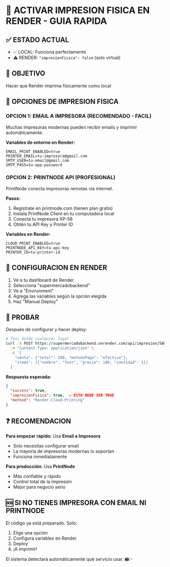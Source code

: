# 🚀 ACTIVAR IMPRESION FISICA EN RENDER - GUIA RAPIDA

## ✅ ESTADO ACTUAL
- ✅ LOCAL: Funciona perfectamente 
- ⚠️ RENDER: `"impresionFisica": false` (solo virtual)

## 🎯 OBJETIVO
Hacer que Render imprima físicamente como local

## 🔧 OPCIONES DE IMPRESION FISICA

### OPCION 1: EMAIL A IMPRESORA (RECOMENDADO - FACIL)

Muchas impresoras modernas pueden recibir emails y imprimir automáticamente.

**Variables de entorno en Render:**
```
EMAIL_PRINT_ENABLED=true
PRINTER_EMAIL=tu-impresora@gmail.com
SMTP_USER=tu-email@gmail.com
SMTP_PASS=tu-app-password
```

### OPCION 2: PRINTNODE API (PROFESIONAL)

PrintNode conecta impresoras remotas via internet.

**Pasos:**
1. Registrate en printnode.com (tienen plan gratis)
2. Instala PrintNode Client en tu computadora local
3. Conecta tu impresora XP-58
4. Obtén tu API Key y Printer ID

**Variables en Render:**
```
CLOUD_PRINT_ENABLED=true
PRINTNODE_API_KEY=tu-api-key
PRINTER_ID=tu-printer-id
```

## 🚀 CONFIGURACION EN RENDER

1. Ve a tu dashboard de Render
2. Selecciona "supermercadobackend" 
3. Ve a "Environment"
4. Agrega las variables según la opción elegida
5. Haz "Manual Deploy"

## 🧪 PROBAR

Después de configurar y hacer deploy:

```bash
# Test desde cualquier lugar
curl -X POST https://supermercadobackend.onrender.com/api/impresion/58mm-auto \
  -H "Content-Type: application/json" \
  -d '{
    "venta": {"total": 100, "metodoPago": "efectivo"},
    "items": [{"nombre": "Test", "precio": 100, "cantidad": 1}]
  }'
```

**Respuesta esperada:**
```json
{
  "success": true,
  "impresionFisica": true,  ← ESTO DEBE SER TRUE
  "method": "Render-Cloud-Printing"
}
```

## ❓ RECOMENDACION

**Para empezar rápido:** Usa **Email a Impresora**
- Solo necesitas configurar email
- La mayoría de impresoras modernas lo soportan
- Funciona inmediatamente

**Para producción:** Usa **PrintNode**
- Más confiable y rápido
- Control total de la impresión
- Mejor para negocio serio

## 🆘 SI NO TIENES IMPRESORA CON EMAIL NI PRINTNODE

El código ya está preparado. Solo:
1. Elige una opción
2. Configura variables en Render  
3. Deploy
4. ¡A imprimir!

El sistema detectará automáticamente qué servicio usar. 🖨️✨
